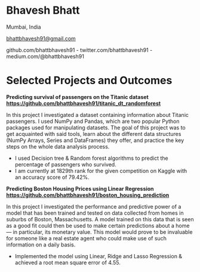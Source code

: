 Bhavesh Bhatt
================
Mumbai, India

bhattbhavesh91@gmail.com

github.com/bhattbhavesh91 - twitter.com/bhattbhavesh91 - medium.com/@bhattbhavesh91

Selected Projects and Outcomes
==============================

**Predicting survival of passengers on the Titanic dataset**
**https://github.com/bhattbhavesh91/titanic_dt_randomforest**

In this project I investigated a dataset containing information about Titanic passengers.
I used NumPy and Pandas, which are two popular Python packages used for manipulating datasets.
The goal of this project was to get acquainted with said tools, learn about the different data structures (NumPy Arrays, Series and DataFrames) they offer,
and practice the key steps on the whole data analysis process.

- I used Decision tree & Random forest algorithms to predict the percentage of passengers who survived.
- I am currently at 1829th rank for the given competition on Kaggle with an accuracy score of 79.42%.

**Predicting Boston Housing Prices using Linear Regression**
**https://github.com/bhattbhavesh91/boston_housing_prediction**

In this project I investigated the performance and predictive power of a model that has been trained and tested on data collected from homes in suburbs of Boston, Massachusetts. A model trained on this data that is seen as a good fit could then be used to make certain predictions about a home — in particular, its monetary value. This model would prove to be invaluable for someone like a real estate agent who could make use of such information on a daily basis.

- Implemented the model using Linear, Ridge and Lasso Regression & achieved a root mean square error of 4.55.

